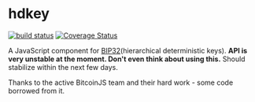 hdkey
=====

[![build status](https://secure.travis-ci.org/cryptocoinjs/hdkey.png)](http://travis-ci.org/cryptocoinjs/hdkey)
[![Coverage Status](https://img.shields.io/coveralls/cryptocoinjs/hdkey.svg)](https://coveralls.io/r/cryptocoinjs/hdkey)

A JavaScript component for [BIP32](https://github.com/bitcoin/bips/blob/master/bip-0032.mediawiki)(hierarchical deterministic keys). **API is very unstable at the moment. Don't even think about using this.** Should stabilize within the next few days.

Thanks to the active BitcoinJS team and their hard work - some code borrowed from it.
